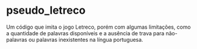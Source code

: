 # pseudo_letreco
Um código que imita o jogo Letreco, porém com algumas limitações, como a quantidade de palavras disponíveis e
a ausência de trava para não-palavras ou palavras inexistentes na língua portuguesa.
